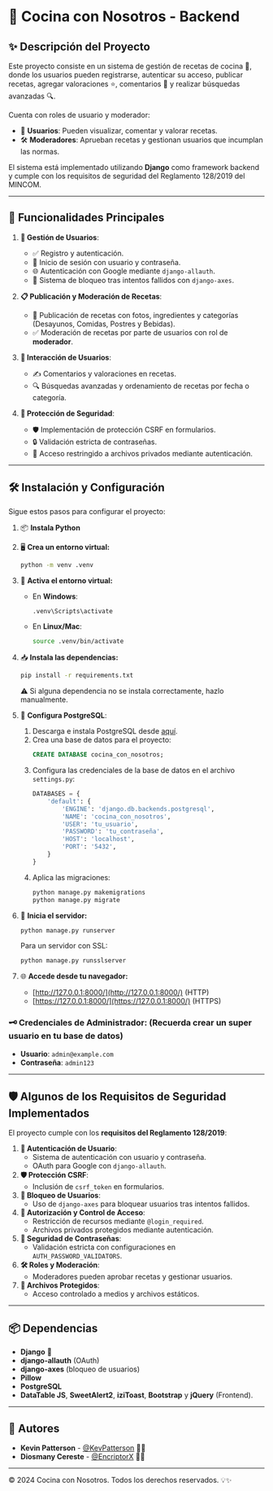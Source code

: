 # 🍳 Cocina con Nosotros - Backend

## ✨ Descripción del Proyecto
Este proyecto consiste en un sistema de gestión de recetas de cocina 🥗, donde los usuarios pueden registrarse, autenticar su acceso, publicar recetas, agregar valoraciones ⭐, comentarios 💬 y realizar búsquedas avanzadas 🔍.

Cuenta con roles de usuario y moderador:
- 👤 **Usuarios**: Pueden visualizar, comentar y valorar recetas.
- 🛠️ **Moderadores**: Aprueban recetas y gestionan usuarios que incumplan las normas.

El sistema está implementado utilizando **Django** como framework backend y cumple con los requisitos de seguridad del Reglamento 128/2019 del MINCOM.

---

## 🎯 Funcionalidades Principales
1. **👥 Gestión de Usuarios**:
   - ✅ Registro y autenticación.
   - 🔑 Inicio de sesión con usuario y contraseña.
   - 🌐 Autenticación con Google mediante `django-allauth`.
   - 🚫 Sistema de bloqueo tras intentos fallidos con `django-axes`.

2. **📋 Publicación y Moderación de Recetas**:
   - 📸 Publicación de recetas con fotos, ingredientes y categorías (Desayunos, Comidas, Postres y Bebidas).
   - ✅ Moderación de recetas por parte de usuarios con rol de **moderador**.

3. **💬 Interacción de Usuarios**:
   - ✍️ Comentarios y valoraciones en recetas.
   - 🔍 Búsquedas avanzadas y ordenamiento de recetas por fecha o categoría.

4. **🔐 Protección de Seguridad**:
   - 🛡️ Implementación de protección CSRF en formularios.
   - 🔒 Validación estricta de contraseñas.
   - 📂 Acceso restringido a archivos privados mediante autenticación.

---

## 🛠️ Instalación y Configuración
Sigue estos pasos para configurar el proyecto:

1. 📦 **Instala Python**
2. 🖥️ **Crea un entorno virtual:**
   ```bash
   python -m venv .venv
   ```
3. 🔌 **Activa el entorno virtual:**
   - En **Windows**:
     ```bash
     .venv\Scripts\activate
     ```
   - En **Linux/Mac**:
     ```bash
     source .venv/bin/activate
     ```
4. 📥 **Instala las dependencias:**
   ```bash
   pip install -r requirements.txt
   ```
   ⚠️ Si alguna dependencia no se instala correctamente, hazlo manualmente.

5. 🐘 **Configura PostgreSQL**:
   1. Descarga e instala PostgreSQL desde [aquí](https://www.postgresql.org/download/).
   2. Crea una base de datos para el proyecto:
      ```sql
      CREATE DATABASE cocina_con_nosotros;
      ```
   3. Configura las credenciales de la base de datos en el archivo `settings.py`:
      ```python
      DATABASES = {
          'default': {
              'ENGINE': 'django.db.backends.postgresql',
              'NAME': 'cocina_con_nosotros',
              'USER': 'tu_usuario',
              'PASSWORD': 'tu_contraseña',
              'HOST': 'localhost',
              'PORT': '5432',
          }
      }
      ```
   4. Aplica las migraciones:
      ```bash
      python manage.py makemigrations
      python manage.py migrate
      ```

6. 🚀 **Inicia el servidor:**
   ```bash
   python manage.py runserver
   ```
   Para un servidor con SSL:
   ```bash
   python manage.py runsslserver
   ```

7. 🌐 **Accede desde tu navegador:**
   - [http://127.0.0.1:8000/](http://127.0.0.1:8000/) (HTTP)
   - [https://127.0.0.1:8000/](https://127.0.0.1:8000/) (HTTPS)

### 🗝️ **Credenciales de Administrador:** **(Recuerda crear un super usuario en tu base de datos)**
- **Usuario**: `admin@example.com`
- **Contraseña**: `admin123`

---

## 🛡️ Algunos de los Requisitos de Seguridad Implementados
El proyecto cumple con los **requisitos del Reglamento 128/2019**:

1. **🔑 Autenticación de Usuario**:
   - Sistema de autenticación con usuario y contraseña.
   - OAuth para Google con `django-allauth`.
2. **🛡️ Protección CSRF**:
   - Inclusión de `csrf_token` en formularios.
3. **🚫 Bloqueo de Usuarios**:
   - Uso de `django-axes` para bloquear usuarios tras intentos fallidos.
4. **🔐 Autorización y Control de Acceso**:
   - Restricción de recursos mediante `@login_required`.
   - Archivos privados protegidos mediante autenticación.
5. **📝 Seguridad de Contraseñas**:
   - Validación estricta con configuraciones en `AUTH_PASSWORD_VALIDATORS`.
6. **🛠️ Roles y Moderación**:
   - Moderadores pueden aprobar recetas y gestionar usuarios.
7. **📂 Archivos Protegidos**:
   - Acceso controlado a medios y archivos estáticos.

---

## 📦 Dependencias
- **Django** 🐍
- **django-allauth** (OAuth)
- **django-axes** (bloqueo de usuarios)
- **Pillow**
- **PostgreSQL**
- **DataTable JS**, **SweetAlert2**, **iziToast**, **Bootstrap** y **jQuery** (Frontend).

---

## 👥 Autores
- **Kevin Patterson** - [@KevPatterson](https://github.com/KevPatterson) 👨‍💻
- **Diosmany Cereste** - [@EncriptorX](https://github.com/EncriptorX) 🧑‍💻

---

© 2024 Cocina con Nosotros. Todos los derechos reservados. 💡✨

